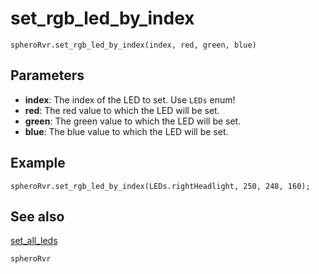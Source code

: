 # set_rgb_led_by_index

```sig
spheroRvr.set_rgb_led_by_index(index, red, green, blue)
```

## Parameters

* **index**: The index of the LED to set. Use `LEDs` enum!
* **red**: The red value to which the LED will be set.
* **green**: The green value to which the LED will be set.
* **blue**: The blue value to which the LED will be set.

## Example

```blocks
spheroRvr.set_rgb_led_by_index(LEDs.rightHeadlight, 250, 248, 160);
```

## See also

[set_all_leds](/reference/spheroRvr/set_all_leds.md)

```package
spheroRvr
```
